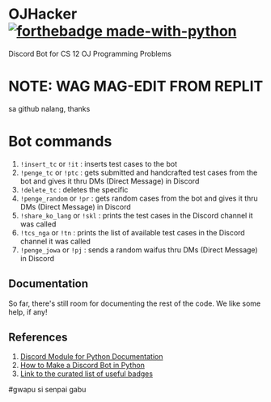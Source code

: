# OJHacker [![forthebadge made-with-python](http://ForTheBadge.com/images/badges/made-with-python.svg)](https://www.python.org/)
Discord Bot for CS 12 OJ Programming Problems
# NOTE: WAG MAG-EDIT FROM REPLIT
sa github nalang, thanks

# Bot commands

1. `!insert_tc` or `!it` : inserts test cases to the bot
2. `!penge_tc` or `!ptc` : gets submitted and handcrafted test cases from the bot and gives it thru DMs (Direct Message) in Discord
3. `!delete_tc` : deletes the specific 
4. `!penge_random` or `!pr` : gets random cases from the bot and gives it thru DMs (Direct Message) in Discord
5. `!share_ko_lang` or `!skl` : prints the test cases in the Discord channel it was called 
6. `!tcs_nga` or `!tn` : prints the list of available test cases in the Discord channel it was called
7. `!penge_jowa` or `!pj` : sends a random waifus thru DMs (Direct Message) in Discord

## Documentation

So far, there's still room for documenting the rest of the code. We like some help, if any!

## References

1. [Discord Module for Python Documentation](https://discordpy.readthedocs.io/en/latest/)
2. [How to Make a Discord Bot in Python](https://realpython.com/how-to-make-a-discord-bot-python/)
3. [Link to the curated list of useful badges](https://github.com/Naereen/badges)

#gwapu si senpai gabu
